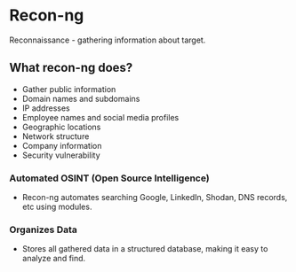 # Recon-ng

Reconnaissance - gathering information about target.

## What recon-ng does?

- Gather public information  
- Domain names and subdomains  
- IP addresses  
- Employee names and social media profiles  
- Geographic locations  
- Network structure  
- Company information  
- Security vulnerability  

### Automated OSINT (Open Source Intelligence)

- Recon-ng automates searching Google, LinkedIn, Shodan, DNS records, etc using modules.  

### Organizes Data

- Stores all gathered data in a structured database, making it easy to analyze and find.

